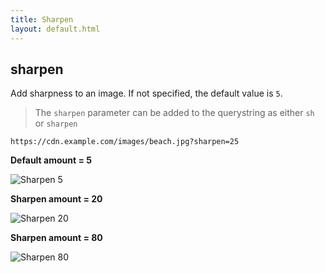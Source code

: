 ```yaml
---
title: Sharpen
layout: default.html
---
```

## sharpen

Add sharpness to an image. If not specified, the default value is `5`.

> The `sharpen` parameter can be added to the querystring as either `sh` or `sharpen`

`https://cdn.example.com/images/beach.jpg?sharpen=25`

**Default amount = 5**

![Sharpen 5](../../assets/beach-sharp-5.jpeg "Image credit: Danielle MacInnes (https://unsplash.com/@dsmacinnes)")

**Sharpen amount = 20**

![Sharpen 20](../../assets/beach-sharp-20.jpeg "Image credit: Danielle MacInnes (https://unsplash.com/@dsmacinnes)")

**Sharpen amount = 80**

![Sharpen 80](../../assets/beach-sharp-80.jpeg "Image credit: Danielle MacInnes (https://unsplash.com/@dsmacinnes)")